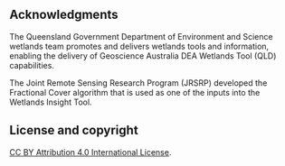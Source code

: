 ## Acknowledgments

The Queensland Government Department of Environment and Science wetlands team promotes and delivers wetlands tools and information, enabling the delivery of Geoscience Australia DEA Wetlands Tool (QLD) capabilities.

The Joint Remote Sensing Research Program (JRSRP) developed the Fractional Cover algorithm that is used as one of the inputs into the Wetlands Insight Tool.

## License and copyright

[CC BY Attribution 4.0 International License](https://creativecommons.org/licenses/by/4.0/).

